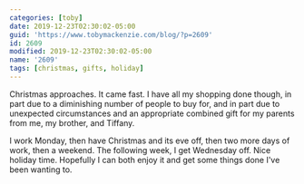```yaml
---
categories: [toby]
date: 2019-12-23T02:30:02-05:00
guid: 'https://www.tobymackenzie.com/blog/?p=2609'
id: 2609
modified: 2019-12-23T02:30:02-05:00
name: '2609'
tags: [christmas, gifts, holiday]
---
```


Christmas approaches.<!--more-->  It came fast.  I have all my shopping done though, in part due to a diminishing number of people to buy for, and in part due to unexpected circumstances and an appropriate combined gift for my parents from me, my brother, and Tiffany.

I work Monday, then have Christmas and its eve off, then two more days of work, then a weekend.  The following week, I get Wednesday off.  Nice holiday time.  Hopefully I can both enjoy it and get some things done I've been wanting to.
